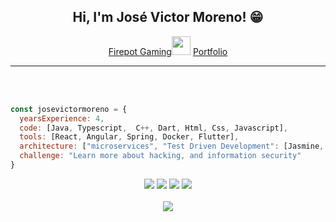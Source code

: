 <h2 align="center"> Hi, I'm José Victor Moreno! 😁 </h2>
<div align="center">
   <a href="https://www.firepotgaming.com">Firepot Gaming</a><img src="https://media.giphy.com/media/WUlplcMpOCEmTGBtBW/giphy.gif" width="30"> 
  <a href="https://josevictormoreno.github.io">
  Portfolio
</a><br>
</em></p></div>
<hr><br><br>  

```javascript
const josevictormoreno = {
  yearsExperience: 4,
  code: [Java, Typescript,  C++, Dart, Html, Css, Javascript],
  tools: [React, Angular, Spring, Docker, Flutter],
  architecture: ["microservices", "Test Driven Development": [Jasmine, JUnit]],
  challenge: "Learn more about hacking, and information security"
}
```

<div align="center"> 
  <a href="https://www.instagram.com/josevictormoreno_" target="_blank"><img src="https://img.shields.io/badge/-Instagram-%23E4405F?style=for-the-badge&logo=instagram&logoColor=white" target="_blank"></a>
  <a href = "mailto:josevictor.admoreno@gmail.com"><img src="https://img.shields.io/badge/-Gmail-%23333?style=for-the-badge&logo=gmail&logoColor=white" target="_blank"></a>
  <a href="https://www.linkedin.com/in/josevictor-adm/" target="_blank"><img src="https://img.shields.io/badge/-LinkedIn-%230077B5?style=for-the-badge&logo=linkedin&logoColor=white" target="_blank"></a> 
 <a href="https://twitter.com/josevitormoreno?ref_src=twsrc%5Etfw">
 <img src="https://img.shields.io/badge/Twitter-1DA1F2?style=for-the-badge&logo=twitter&logoColor=white">
  </a>
 
</div><br>
<div align="center">
  <img src="https://github-readme-streak-stats.herokuapp.com/?user=josevictormoreno&theme=monokai-metallian">
  </div>
<br>
